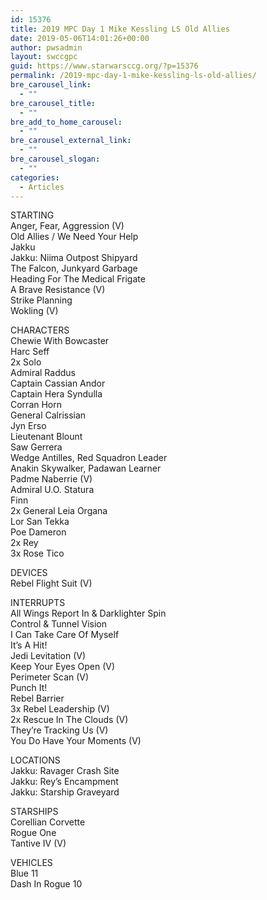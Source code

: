 ```yaml
---
id: 15376
title: 2019 MPC Day 1 Mike Kessling LS Old Allies
date: 2019-05-06T14:01:26+00:00
author: pwsadmin
layout: swccgpc
guid: https://www.starwarsccg.org/?p=15376
permalink: /2019-mpc-day-1-mike-kessling-ls-old-allies/
bre_carousel_link:
  - ""
bre_carousel_title:
  - ""
bre_add_to_home_carousel:
  - ""
bre_carousel_external_link:
  - ""
bre_carousel_slogan:
  - ""
categories:
  - Articles
---
```

STARTING  
Anger, Fear, Aggression (V)  
Old Allies / We Need Your Help  
Jakku  
Jakku: Niima Outpost Shipyard  
The Falcon, Junkyard Garbage  
Heading For The Medical Frigate  
A Brave Resistance (V)  
Strike Planning  
Wokling (V)

CHARACTERS  
Chewie With Bowcaster  
Harc Seff  
2x Solo  
Admiral Raddus  
Captain Cassian Andor  
Captain Hera Syndulla  
Corran Horn  
General Calrissian  
Jyn Erso  
Lieutenant Blount  
Saw Gerrera  
Wedge Antilles, Red Squadron Leader  
Anakin Skywalker, Padawan Learner  
Padme Naberrie (V)  
Admiral U.O. Statura  
Finn  
2x General Leia Organa  
Lor San Tekka  
Poe Dameron  
2x Rey  
3x Rose Tico

DEVICES  
Rebel Flight Suit (V)

INTERRUPTS  
All Wings Report In & Darklighter Spin  
Control & Tunnel Vision  
I Can Take Care Of Myself  
It&#8217;s A Hit!  
Jedi Levitation (V)  
Keep Your Eyes Open (V)  
Perimeter Scan (V)  
Punch It!  
Rebel Barrier  
3x Rebel Leadership (V)  
2x Rescue In The Clouds (V)  
They&#8217;re Tracking Us (V)  
You Do Have Your Moments (V)

LOCATIONS  
Jakku: Ravager Crash Site  
Jakku: Rey&#8217;s Encampment  
Jakku: Starship Graveyard

STARSHIPS  
Corellian Corvette  
Rogue One  
Tantive IV (V)

VEHICLES  
Blue 11  
Dash In Rogue 10